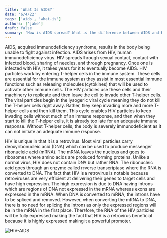 ```yaml
---
title: 'What Is AIDS?'
date: '6/4/22'
tags: ['aids', 'what-is']
authors: ['jake']
draft: false
summary: 'How is AIDS spread? What is the difference between AIDS and HIV? How does HIV result in AIDS? These are the questions that are the focus of this blog post.'
---
```

AIDS, acquired immunodeficiency syndrome, results in the body being unable to fight against infection. AIDS arises from HIV, human immunodeficiency virus. HIV spreads through sexual contact, contact with infected blood, sharing of needles, and through pregnancy. Once one is infected with HIV, it takes years for it to eventually become AIDS. 
HIV particles work by entering T-helper cells in the immune system. These cells are essential for the immune system as they assist in most essential immune functions such as releasing molecules (cytokines) that will be used to activate other immune cells. The HIV particles use these cells and their machinery to replicate and then leave the cell to invade other T-helper cells. The viral particles begin in the lysogenic viral cycle meaning they do not kill the T-helper cells right away. Rather, they keep invading more and more T-helper cells and then kill them. This cycle enables HIV particles to keep invading cells without much of an immune response, and then when they start to kill the T-helper cells, it is already too late for an adequate immune response. Without T-helper cells, the body is severely immunodeficient as it can not initiate an adequate immune response.

HIV is unique in that it is a retrovirus. Most viral particles carry deoxyribonucleic acid (DNA) which can be used to produce messenger ribonucleic acid (mRNA). The mRNA leaves the nucleus and goes to ribosomes where amino acids are produced forming proteins. Unlike a normal virus, HIV does not contain DNA but rather RNA. The ribonucleic acid goes through an enzyme called reverse transcriptase where the RNA is converted to DNA. The fact that HIV is a retrovirus is notable because retroviruses are very efficient at delivering their genes to target cells and have high expression. The high expression is due to DNA having introns which are regions of DNA not expressed in the mRNA whereas exons are expressed in the mRNA. When DNA is converted to mRNA, the introns have to be spliced and removed. However, when converting the mRNA to DNA, there is no need for splicing the introns as only the expressed regions will be in the mRNA in the first place. Therefore, the RNA of the HIV particles will be fully expressed making the fact that HIV is a retrovirus beneficial because it is highly expressed making it a powerful promoter.


![HIV-AIDS](https://hivinfo.nih.gov/sites/default/files/infografic/HIVvsAIDS.jpg)


